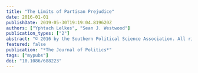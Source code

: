 ```yaml
---
title: "The Limits of Partisan Prejudice"
date: 2016-01-01
publishDate: 2019-05-30T19:19:04.819620Z
authors: ["Yphtach Lelkes", "Sean J. Westwood"]
publication_types: ["2"]
abstract: "© 2016 by the Southern Political Science Association. All rights reserved. Partisanship increasingly factors into the behavior of Americans in both political and nonpolitical situations, yet the bounds of partisan prejudice are largely unknown. In this paper, we systematically evaluate the limits of partisan prejudice using a series of five studies situated within a typology of prejudice. We find that partisan prejudice predicts suppression of hostile rhetoric toward one's own party, avoidance of members of the opposition, and a desire for preferential treatment for one's own party. While these behaviors may cause incidental or indirect harm to the opposition, we find that even the most affectively polarized - those with the strongest disdain for the opposition - are no more likely to intentionally harm the opposition than those with minimal levels of affective polarization."
featured: false
publication: "*The Journal of Politics*"
tags: ["mypubs"]
doi: "10.1086/688223"
---
```


